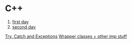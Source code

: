 # C++

1. [first day](firstDay.md)
2. [second day](secondDay.md)


[Try, Catch and Exceptions](tryCatchExceptions.md)
[Wrapper classes + other imp stuff](wrapper.md)
